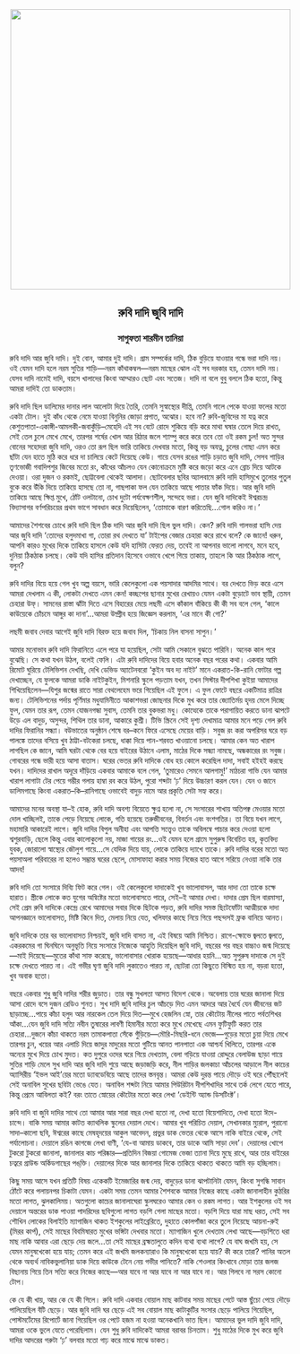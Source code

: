 <div align=center> <img align=center src='../images/prothomalo/রুবি-দাদি-জুবি-দাদি@সাগুফতা-শারমীন-তানিয়া' width=500px >

<h2 align=center>রুবি দাদি জুবি দাদি</h4><h3 align=center>সাগুফতা শারমীন তানিয়া </h3></div>

রুবি দাদি আর জুবি দাদি। দুই বোন, আমার দুই দাদি। গ্রাম সম্পর্কের দাদি, ঠিক বুড়িয়ে যাওয়ার গন্ধে ভরা দাদি নয়। ওই যেমন দাদি হলে নরম সুতির শাড়ি—নরম কাঁথাকম্বল—নরম মাছের ঝোল এই সব দরকার হয়, তেমন দাদি নয়। যেসব দাদি নামেই দাদি, বয়সে খালাদের কিংবা আম্মারও ছোট এবং সতেজ। দাদি না বলে বুবু বললে ঠিক হতো, কিন্তু আমরা দাদিই তো ডাকতাম।

রুবি দাদি ছিল ডালিমের দানার লাল আলোটা দিয়ে তৈরি, তেমনি সুস্বাস্থ্যের দীপ্তি, তেমনি গালে পেকে যাওয়া ফলের মতো একটা টোল। দুই কাঁধ থেকে নেমে যাওয়া বিনুনির জোড়া প্রপাত, অঝোর। হবে না? রুবি-জুবিদের মা যত্ন করে কেশুতপাতা-একাঙ্গী-আমলকী-জবাকুঁড়ি–মেহেদি এই সব বেটে রোদে শুকিয়ে বড়ি করে মাথা ঘষার তেলে দিয়ে রাখত, সেই তেল চুলে মেখে মেখে, তারপর শর্ষের খোল আর রিঠার জলে শ্যাম্পু করে করে তবে তো ওই রকম চুল! অত সুন্দর বোনের সহোদরা জুবি দাদি, ওরও তো রূপ ছিল ভারি তাকিয়ে দেখবার মতো, কিন্তু বড় অযত্ন, চুলের গোছা এমন করে ছাঁটা যেন হাতে মুঠি করে ধরে দা চালিয়ে কেটে দিয়েছে কেউ। গায়ে যেসব রঙের শাড়ি চড়াত জুবি দাদি, সেসব শাড়ির তৃণভোজী গবাদিপশুর জিবের মতো রং, কাঁধের আঁচলও যেন কোনোক্রমে মুষ্টি করে জড়ো করে এনে ব্রোচ দিয়ে আটকে দেওয়া। ওরা দুজন ও রকমই, ছোট্টবেলা থেকেই আলাদা। ছোটবেলার ছবির অ্যালবামে রুবি দাদি হাসিমুখে তুলোর পুতুল বুকে করে উঁকি দিয়ে তাকিয়ে হাসছে তো না, গাছপাকা ফল যেন তাকিয়ে আছে পাতার ফাঁক দিয়ে। আর জুবি দাদি তাকিয়ে আছে ক্ষিপ্ত মুখে, ঠোঁট ওলটানো, চোখ দুটো পর্যবেক্ষণশীল, সন্দেহে ভরা। যেন জুবি দাদিকেই ঈশ্বরচন্দ্র বিদ্যাসাগর বর্ণপরিচয়ের প্রথম ভাগে সাবধান করে দিয়েছিলেন, ‘তোমাকে বারণ করিতেছি...গোল করিও না।’

আমাদের শৈশবের চোখে রুবি দাদি ছিল ঠিক দাদি আর জুবি দাদি ছিল ভুল দাদি। কেন? রুবি দাদি গালভরা হাসি দেয় আর জুবি দাদি ‘তোদের হলুদমাখা গা, তোরা রথ দেখতে যা’ টাইপের বেজার চেহারা করে রাখে বলে? কে জানে! ধরুন, আপনি কারও মুখের দিকে তাকিয়ে হাসলে কেউ যদি হাসিটা ফেরত দেয়, তবেই না আপনার ভালো লাগবে, মনে হবে, দুনিয়া ঠিকঠাক চলছে। কেউ যদি হাসির প্রতিদান হিসেবে ওভাবে খেপে গিয়ে তাকায়, তাহলে কি আর ঠিকঠাক লাগে, বলুন?

রুবি দাদির বিয়ে হয়ে গেল খুব অল্প বয়সে, ভারি কেলেকুলো এক পয়সাদার আদমির সাথে। বর দেখতে ভিড় করে এসে আমরা দেখলাম এ কী, লোকটা দেখতে এমন কেন! কচ্ছপের ছানার মুখের রেখায়ও যেমন একটা বুড়োটে ভাব স্থায়ী, তেমন চেহারা উফ্​। সামনের রাস্তা ঝাঁটা দিতে এসে বিহারের মেয়ে লছমী এসে কাঁকাল বাঁকিয়ে কী কী সব বলে গেল, ‘কালে কাউয়েকে চোঁচমে আঙ্গুর কা দানা’...আমরা উদ্গ্রীব হয়ে জিজ্ঞেস করলাম, ‘এর মানে কী গো?’

লছমী জবাব দেবার আগেই জুবি দাদি বিরক্ত হয়ে জবাব দিল, ‘চিকায় নিল বাসনা সাপুন।’

আমার মনোভাব রুবি দাদি ফিরানিতে এলে পরে যা হয়েছিল, সেটা আমি সেকালে বুঝতে পারিনি। অনেক কাল পরে বুঝেছি। সে কথা যখন উঠল, বলেই ফেলি। এটা রুবি দাদিদের বিয়ে হবার অনেক বছর পরের কথা। একবার আমি রিমোট ঘুরিয়ে টেলিভিশন দেখছি, দেখি ডেভিড অ্যাটেনবরো ‘কুইন অব দ্য নাইট’ মানে একরাত-কি-রানি ফোটার গল্প দেখাচ্ছেন, যে ফুলকে আমরা ডাকি নাইটকুইন, মিশনারি স্কুলে পড়তাম যখন, তখন সিস্টার দীপশিখা কুইয়া আমাদের শিখিয়েছিলেন—যিশুর জন্মের রাতে সারা বেথলেহেম ভরে গিয়েছিল এই ফুলে। এ ফুল ফোটে বছরে একটিমাত্র রাত্রির জন্য। টেলিভিশনের পর্দায় পূর্ণিমার মধুযামিনীতে আকাশভরা জোছনার দিকে মুখ করে তার জ্যোতির্ময় হৃদয় মেলে দিচ্ছে ফুল, যেমন তার রূপ, তেমন যোজনগন্ধা সুবাস, তেমনি তার বুকভরা মধু। কোত্থেকে তাকে পরাগায়িত করতে ডানা ঝাপটে উড়ে এল বাদুড়, অসুন্দর, শিথিল তার ডানা, আকারে কুশ্রী। টিভি স্ক্রিনে সেই দৃশ্য দেখামাত্র আমার মনে পড়ে গেল রুবি দাদির ফিরানির সন্ধ্যা। বউভাতের অনুষ্ঠান শেষে বর–কনে ফিরে এসেছে মেয়ের বাড়ি। সবুজ রং করা অপরিসর ঘরে বড় পালঙ্কে তাদের বসিয়ে খুব ঠাট্টা-বটকেরা চলছে, ধাক্কা দিয়ে পান-শরবত খাওয়ানো চলছে। আমার কেন অত খারাপ লাগছিল কে জানে, আমি ঘরটা থেকে বের হয়ে বাইরের উঠানে এলাম, মাঠের দিকে সন্ধ্যা নামছে, অন্ধকারের রং সবুজ। গোবরের গন্ধে ভারী হয়ে আসা বাতাস। ঘরের ভেতর রুবি দাদিকে বোধ হয় কোলে করেছিল দাদা, সবাই হইহই করছে যখন। দাদিদের রাখাল অদূরে দাঁড়িয়ে একবার আমাকে বলে গেল, ‘তুমারেও সেমনে আলগামু!’ মাঠচরা গাভি যেন আমার খারাপ লাগাটা টের পেয়ে গম্ভীর গলায় হাম্বা রব করে উঠল, পুরো শব্দটা ‘ঢ়’ দিয়ে উচ্চারণ করল যেন। যেন ও জানে ডালিমগাছে কিংবা একরাত–কি–রানিগাছে ওভাবেই বাদুড় নামে আর প্রকৃতি সেটা সহ্য করে।

আমাদের মনের অবস্থা যা–ই হোক, রুবি দাদি অবশ্য বিয়েতে ক্ষুণ্ন হলো না, সে সংসারের শাখায় অতিপক্ব মেওয়ার মতো দোল খাচ্ছিলই, তাকে পেড়ে নিয়েছে লোকে, গতি হয়েছে তরুজীবনের, বিবর্তন এবং বংশগতির। তা বিয়ে যখন লাগে, মহামারি আকারেই লাগে। জুবি দাদির বিপুল অনীহা এবং আপত্তি সত্ত্বেও তাকে অবিলম্বে পাচার করে দেওয়া হলো শ্বশুরবাড়ি, ছেলে কিন্তু এবার কালোকুলো নয়, মাজা গায়ের রং...ওই যেমন হলে গ্রামে সুপুরুষ বিবেচিত হয়, কৃতবিদ্য যুবক, জোরালো স্বাস্থ্যের জৌলুশ গায়ে...সে যেদিক দিয়ে যায়, লোকে তাকিয়ে দ্যাখে তাকে। রুবি দাদির বরের মতো অত পয়সাঅলা পরিবারের না হলেও সম্ভ্রান্ত ঘরের ছেলে, মোসাফাহা করার সময় নিজের হাত আগে সরিয়ে নেওয়া নাকি তার আদব!

রুবি দাদি তো সংসারে দিব্যি ফিট করে গেল। ওই কেলেকুলো দাদাকেই খুব ভালোবাসল, আর দাদা তো তাকে চক্ষে হারাত। স্ত্রীকে লোকে কত যুগের অন্বিষ্টের মতো ভালোবাসতে পারে, সেই–ই আমার দেখা। দাদার প্রেম ছিল বারমাস্যা, সেই প্রেম রুবি দাদিকে কেন্দ্রে রেখে আমাদের সবার দিকে ছিটকে পড়ত, রুবি দাদির সমস্ত ছিটেফোঁটা আত্মীয়কে দাদা আপনজ্ঞানে ভালোবাসত, মিষ্টি কিনে দিত, মেলায় নিয়ে যেত, খলিফার কাছে নিয়ে গিয়ে পছন্দসই ফ্রক বানিয়ে আনত।

জুবি দাদিকে তার বর ভালোবাসত নিশ্চয়ই, জুবি দাদি বাসত না, এই বিষয়ে আমি নিশ্চিত। রাগে-ক্ষোভে জ্বলতে জ্বলতে, একরকমের গা ঘিনঘিনে অনুভূতি নিয়ে সংসারে নিজেকে আহুতি দিয়েছিল জুবি দাদি, বছরের পর বছর বাচ্চাও জন্ম দিয়েছে—মাই দিয়েছে—মুতের কাঁথা সাফ করেছে, ভালোবাসার খোরাক হয়েছে—আধার হয়নি...অত সুপুরুষ দাদাকে সে দুই চক্ষে দেখতে পারত না। এই গভীর ঘৃণা জুবি দাদি লুকাতেও পারত না, ছোটরা তো কিছুতে বিস্মিত হয় না, বড়রা হতো, খুব অবাক হতো।

বছরে একবার শুধু জুবি দাদির শরীর জুড়াত। তার বন্ধু সুখলতা আসত বিদেশ থেকে। অবেলায় তার ঘরের জানালা দিয়ে আসা রোদে বসে দুজন রেডিও শুনত। সুখ দাদি জুবি দাদির চুল আঁচড়ে দিত এমন আদরে আর ধৈর্যে যেন জীবনের জট ছাড়াচ্ছে...পায়ে কাঁচা হলুদ আর নারকেল তেল দিয়ে দিত—মুখে হেজলিন স্নো, তার কৌটোয় নীলের পাতে পর্বতশিখর আঁকা...যেন জুবি দাদি সত্যি নবীন তুষারের লাবণী হিমানীর মতো করে মুখে মেখেছে এমন ফুটিফুটি করত তার চেহারা...দুজনে কাঁচা থাকতে নরম তামাকপাতা সেঁকে গুঁড়িয়ে—মৌরি-মিছরি-ধনে ভেজে—গুড়ের মতো চুয়া দিয়ে মেখে তারপর চুন, খয়ের আর এলাচি দিয়ে জাদুর মাদুরের মতো গুটিয়ে আনত পানপাতা এক আশ্চর্য খিলিতে, তারপর একে অন্যের মুখে দিয়ে চোখ মুদত। কত দুপুরে ওদের ঘরে গিয়ে দেখতাম, বেলা গড়িয়ে যাওয়া রোদ্দুরে বেলাউজ ছাড়া গায়ে সুতির শাড়ি মেলে সুখ দাদি আর জুবি দাদি শুয়ে আছে জড়াজড়ি করে, নীল শাড়ির জলকাচা আঁচলের আড়ালে নীল কাচের অ্যাসিরীয় ‘ইভল আই’য়ের মতো ড্যাবডেবিয়ে আছে তাদের স্তনবৃন্ত। আমরা কেউ দুরন্ত পায়ে দৌড়ে ওই ঘরে পৌঁছালেই সেই অনাবিল সুখের ছবিটা ভেঙে যেত। অনাবিল শব্দটা নিয়ে আমার পিউরিটান দীপশিখাদির সাথে তর্ক লেগে যেতে পারে, কিন্তু প্রেমে আবিলতা কই? বরং তাতে স্নোয়ের কৌটোর মতো করে লেখা ‘ডেইন্টি অ্যান্ড ডিসটিংক্ট’।

রুবি দাদি বা জুবি দাদির সাথে তো আমার আর সারা বছর দেখা হতো না, দেখা হতো বিয়েশাদিতে, দেখা হতো ঈদে-চান্দে। বাকি সময় আমার কাটত ক্যাথলিক স্কুলের দেয়াল দেখে। আমার খুব পরিচিত দেয়াল, সেখানকার ম্যুরাল, পুরানো সাদা–কালো ছবি, ঈশ্বরের কাছে মেষহৃদয়ের আকুল আবেদন, প্রভুর ডাক ভেতর থেকে আসে নাকি বাইরে থেকে, সেই পর্যালোচনা। দেয়ালে রঙিন কাগজে লেখা বাণী, ‘যে-বা আমায় ডাকবে, তার ডাকে আমি সাড়া দেব’। দেয়ালের খোপে টুকরো টুকরো জানালা, জানালার কাচ পরিষ্কার—প্রতিদিন বিজয়া গোমেজ ভেজা ত্যানা দিয়ে মুছে রাখে, আর তার বাইরের চত্বরে গ্রাউন্ড অর্কিডগাছের পঙ্​ক্তি। দেয়ালের দিকে আর জানালার দিকে তাকিয়ে থাকতে থাকতে আমি বড় হচ্ছিলাম।

কিছু সময় আসে যখন প্রতিটি বিষয় একেকটি ইমেজারির জন্ম দেয়, বাদুড়ের ডানা ঝাপটানিটা যেমন, কিংবা সুগন্ধি সাবান ঠোঁটে করে পলায়নপর চিকাটা যেমন। একটা সময় তেমন আমার শৈশবকে আমার নিজের কাছে একটা জানালাহীন কুঠরির মতো লাগত, ঝুলকালিময়। অতগুলো কাচের জানালাঘেরা স্কুলঘরেও আমার কেন ও রকম লাগত। আর ইশকুলের ওই সব দেয়ালে অন্তরের ডাক পাওয়া পাদরিদের ছবিগুলো লাগত বড়শি গেলা মাছের মতো। বড়শি দিয়ে যারা মাছ ধরত, সেই সব শৌখিন লোকের বিলাইতি ম্যাগাজিন থাকত ইশকুলের লাইব্রেরিতে, দুহাতে কোলপাঁজা করে তুলে নিয়েছে আয়না-রুই (মিরর কার্প), সেই মাছের বিবমিষারত মুখের ভঙ্গিটা দেখবার মতো। ম্যাগাজিন খুলে দেখতাম লেখা আছে—বড়শিতে ধরা মাছ নাকি আবার এরা ছেড়ে দেয় জলে...তা সেই মাছের ব্রহ্মতালুতে কদিন ব্যথা ব্যথা লাগে? যে বাঘ জখমি হয়, সে যেমন মানুষখেকো হয়ে যায়; তেমন করে এই জখমি জলকন্যারাও কি মানুষখেকো হয়ে যায়? কী করে তারা? পানির অতল থেকে অব্যর্থ নাবিকভুলানিয়া ডাক দিয়ে কাউকে টেনে নেয় গভীর পানিতে? নাকি শেওলার কিংখাবে মোড়া তার জলজ বিছানায় গিয়ে তিন সত্যি করে নিজের কাছে—আর যাবে না আর যাবে না আর যাবে না। আর গিলবে না সরস কোনো টোপ।

কে যে কী খায়, আর কে যে কী গিলে। রুবি দাদি একবার বোয়াল মাছ কাটবার সময় মাছের পেটে আস্ত ছুঁচো পেয়ে দৌড়ে পালিয়েছিল বঁটি ছেড়ে। আর জুবি দাদি ঘর ছেড়ে এই সব বোয়াল মাছ কাটাকুটির সংসার ছেড়ে পালিয়ে গিয়েছিল, পোস্টমর্টেমের রিপোর্টে জানা গিয়েছিল ওর পেটে হজম না হওয়া অনেকখানি ভাত ছিল। আমাদের ভুল দাদি জুবি দাদি, আমরা ওকে ভুলে যেতে পেরেছিলাম। যেন শুধু রুবি দাদিকেই আমরা বরাবর চিনতাম। শুধু মাঠের দিকে মুখ করে জুবি দাদির আদরের গরুটা ‘ঢ়’ বলবার মতো গাঢ় করে মাঝে মাঝে ডাকত।

